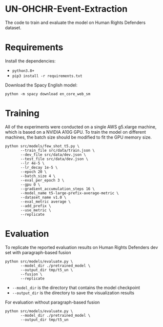 # UN-OHCHR-Event-Extraction
The code to train and evaluate the model on Human Rights Defenders dataset.

# Requirements
Install the dependencies:

- `python3.8+`
- `pip3 install -r requirements.txt`

Download the Spacy English model:
```
python -m spacy download en_core_web_sm
```

# Training
All of the experiments were conducted on a single AWS g5.xlarge	machine, which is based on a NVIDIA A10G GPU. To train the model on different machines, the batch size should be modified to fit the GPU memory size.
```
python src/models/few_shot_t5.py \
       --train_file src/data/train.json \
       --dev_file src/data/dev.json \
       --test_file src/data/dev.json \
       --lr 4e-5 \
       --lr_decay 1e-5 \
       --epoch 20 \
       --batch_size 4 \
       --eval_per_epoch 3 \
       --gpu 0 \
       --gradient_accumulation_steps 16 \
       --model_name t5-large-prefix-average-metric \
       --dataset_name v1.0 \
       --eval_metric average \
       --add_prefix \
       --use_metric \
       --replicate
```
# Evaluation
To replicate the reported evaluation results on Human Rights Defenders dev set with paragraph-based fusion
```
python src/models/evaluate.py \
       --model_dir ./pretrained_model \
       --output_dir tmp/t5_un \
       --fusion \
       --replicate
```
- `--model_dir` is the directory that contains the model checkpoint
- `--output_dir` is the directory to save the visualization results

For evaluation without paragraph-based fusion
```
python src/models/evaluate.py \
       --model_dir ./pretrained_model \
       --output_dir tmp/t5_un
```